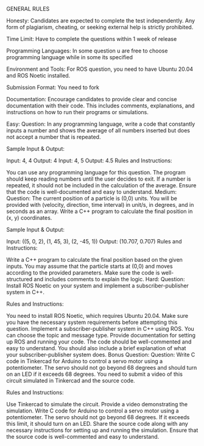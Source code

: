 GENERAL RULES

Honesty: Candidates are expected to complete the test independently. Any form of plagiarism, cheating, or seeking external help is strictly prohibited.

Time Limit: Have to complete the questions within 1 week of release

Programming Languages: In some question u are free to choose programming language while in some its specified

Environment and Tools: For ROS question, you need to have Ubuntu 20.04 and ROS Noetic installed.

Submission Format: You need to fork 

Documentation: Encourage candidates to provide clear and concise documentation with their code. This includes comments, explanations, and instructions on how to run their programs or simulations.



Easy:
Question: In any programming language, write a code that constantly inputs a number and shows the average of all numbers inserted but does not accept a number that is repeated.

Sample Input & Output:

Input: 4, 4
Output: 4
Input: 4, 5
Output: 4.5
Rules and Instructions:

You can use any programming language for this question.
The program should keep reading numbers until the user decides to exit.
If a number is repeated, it should not be included in the calculation of the average.
Ensure that the code is well-documented and easy to understand.
Medium:
Question: The current position of a particle is (0,0) units. You will be provided with (velocity, direction, time interval) in unit/s, in degrees, and in seconds as an array. Write a C++ program to calculate the final position in (x, y) coordinates.

Sample Input & Output:

Input: ((5, 0, 2), (1, 45, 3), (2, -45, 1))
Output: (10.707, 0.707)
Rules and Instructions:

Write a C++ program to calculate the final position based on the given inputs.
You may assume that the particle starts at (0,0) and moves according to the provided parameters.
Make sure the code is well-structured and includes comments to explain the logic.
Hard:
Question: Install ROS Noetic on your system and implement a subscriber-publisher system in C++.

Rules and Instructions:

You need to install ROS Noetic, which requires Ubuntu 20.04. Make sure you have the necessary system requirements before attempting this question.
Implement a subscriber-publisher system in C++ using ROS. You can choose the topic and message type.
Provide documentation for setting up ROS and running your code.
The code should be well-commented and easy to understand.
You should also include a brief explanation of what your subscriber-publisher system does.
Bonus Question:
Question: Write C code in Tinkercad for Arduino to control a servo motor using a potentiometer. The servo should not go beyond 68 degrees and should turn on an LED if it exceeds 68 degrees. You need to submit a video of this circuit simulated in Tinkercad and the source code.

Rules and Instructions:

Use Tinkercad to simulate the circuit. Provide a video demonstrating the simulation.
Write C code for Arduino to control a servo motor using a potentiometer.
The servo should not go beyond 68 degrees. If it exceeds this limit, it should turn on an LED.
Share the source code along with any necessary instructions for setting up and running the simulation.
Ensure that the source code is well-commented and easy to understand.





